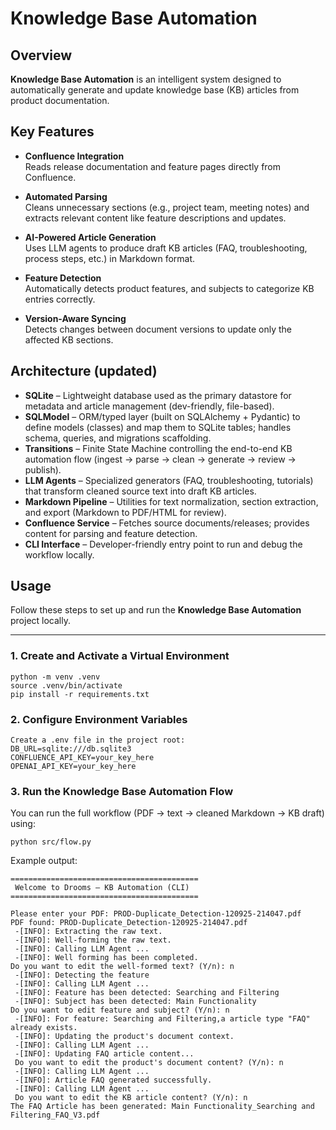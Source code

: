 # Knowledge Base Automation

## Overview
**Knowledge Base Automation** is an intelligent system designed to automatically generate and update knowledge base (KB) articles from product documentation.

## Key Features

- **Confluence Integration**  
  Reads release documentation and feature pages directly from Confluence.

- **Automated Parsing**  
  Cleans unnecessary sections (e.g., project team, meeting notes) and extracts relevant content like feature descriptions and updates.

- **AI-Powered Article Generation**  
  Uses LLM agents to produce draft KB articles (FAQ, troubleshooting, process steps, etc.) in Markdown format.

- **Feature Detection**  
  Automatically detects product features, and subjects to categorize KB entries correctly.

- **Version-Aware Syncing**  
  Detects changes between document versions to update only the affected KB sections.

## Architecture (updated)

- **SQLite** – Lightweight database used as the primary datastore for metadata and article management (dev-friendly, file-based).
- **SQLModel** – ORM/typed layer (built on SQLAlchemy + Pydantic) to define models (classes) and map them to SQLite tables; handles schema, queries, and migrations scaffolding.
- **Transitions** – Finite State Machine controlling the end-to-end KB automation flow (ingest → parse → clean → generate → review → publish).
- **LLM Agents** – Specialized generators (FAQ, troubleshooting, tutorials) that transform cleaned source text into draft KB articles.
- **Markdown Pipeline** – Utilities for text normalization, section extraction, and export (Markdown to PDF/HTML for review).
- **Confluence Service** – Fetches source documents/releases; provides content for parsing and feature detection.
- **CLI Interface** – Developer-friendly entry point to run and debug the workflow locally.


## Usage

Follow these steps to set up and run the **Knowledge Base Automation** project locally.

---

### 1. Create and Activate a Virtual Environment
    python -m venv .venv
    source .venv/bin/activate
    pip install -r requirements.txt
### 2. Configure Environment Variables
    Create a .env file in the project root:
    DB_URL=sqlite:///db.sqlite3
    CONFLUENCE_API_KEY=your_key_here
    OPENAI_API_KEY=your_key_here
### 3. Run the Knowledge Base Automation Flow
You can run the full workflow (PDF → text → cleaned Markdown → KB draft) using:

    python src/flow.py
    
Example output:
```text
==========================================
 Welcome to Drooms – KB Automation (CLI) 
==========================================

Please enter your PDF: PROD-Duplicate_Detection-120925-214047.pdf
PDF found: PROD-Duplicate_Detection-120925-214047.pdf
 -[INFO]: Extracting the raw text.
 -[INFO]: Well-forming the raw text.
 -[INFO]: Calling LLM Agent ...
 -[INFO]: Well forming has been completed.
Do you want to edit the well-formed text? (Y/n): n
 -[INFO]: Detecting the feature
 -[INFO]: Calling LLM Agent ... 
 -[INFO]: Feature has been detected: Searching and Filtering
 -[INFO]: Subject has been detected: Main Functionality
Do you want to edit feature and subject? (Y/n): n
 -[INFO]: For feature: Searching and Filtering,a article type "FAQ" already exists.
 -[INFO]: Updating the product's document context.
 -[INFO]: Calling LLM Agent ... 
 -[INFO]: Updating FAQ article content...
 Do you want to edit the product's document content? (Y/n): n
 -[INFO]: Calling LLM Agent ... 
 -[INFO]: Article FAQ generated successfully.
 -[INFO]: Calling LLM Agent ... 
 Do you want to edit the KB article content? (Y/n): n
The FAQ Article has been generated: Main Functionality_Searching and Filtering_FAQ_V3.pdf
